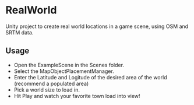 # RealWorld

Unity project to create real world locations in a game scene, using OSM and SRTM data.

## Usage

* Open the ExampleScene in the Scenes folder.
* Select the MapObjectPlacementManager.
* Enter the Latitude and Logitude of the desired area of the world (recommend a populated area)
* Pick a world size to load in.
* Hit Play and watch your favorite town load into view!
